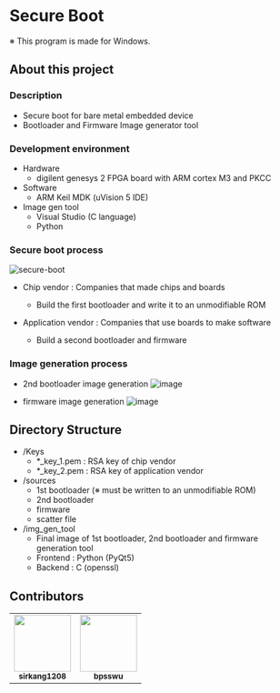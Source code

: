 # Secure Boot

※ This program is made for Windows.

## About this project
### Description
- Secure boot for bare metal embedded device
- Bootloader and Firmware Image generator tool

### Development environment
- Hardware
    - digilent genesys 2 FPGA board with ARM cortex M3 and PKCC
- Software
    - ARM Keil MDK (uVision 5 IDE)
- Image gen tool
    - Visual Studio (C language)
    - Python

### Secure boot process
![secure-boot](https://user-images.githubusercontent.com/101001675/209815189-b33aa42e-d056-462a-95ec-b2b465a32931.png)

- Chip vendor : Companies that made chips and boards
    - Build the first bootloader and write it to an unmodifiable ROM

- Application vendor : Companies that use boards to make software
    - Build a second bootloader and firmware
### Image generation process
- 2nd bootloader image generation
![image](https://user-images.githubusercontent.com/101001675/209815703-01fa3073-05b9-499f-a5e7-12e277f8d1c7.png)

- firmware image generation
![image](https://user-images.githubusercontent.com/101001675/209815798-21369b26-36ac-4424-ba6c-b9237db351c4.png)


## Directory Structure
- /Keys
    - *_key_1.pem : RSA key of chip vendor
    - *_key_2.pem : RSA key of application vendor
- /sources
    - 1st bootloader (※ must be written to an unmodifiable ROM)
    - 2nd bootloader
    - firmware
    - scatter file
- /img_gen_tool
    - Final image of 1st bootloader, 2nd bootloader and firmware generation tool 
    - Frontend : Python (PyQt5)
    - Backend : C (openssl)
    
## Contributors

<!-- ALL-CONTRIBUTORS-LIST:START - Do not remove or modify this section -->
<!-- prettier-ignore-start -->
<!-- markdownlint-disable -->
<table>
  <tr>
    <td align="center"><a href="https://github.com/sirkang1208"><img src="https://avatars.githubusercontent.com/u/104350527?v=4" width="100px;" alt=""/><br /><sub><b>sirkang1208</b></sub></a></td>
    <td align="center"><a href="https://github.com/bpsswu"><img src="https://avatars.githubusercontent.com/u/101001675?v=4" width="100px;" alt=""/><br /><sub><b>bpsswu</b></sub></a></td>
  </tr>
</table>

<!-- markdownlint-restore -->
<!-- prettier-ignore-end -->

<!-- ALL-CONTRIBUTORS-LIST:END -->
